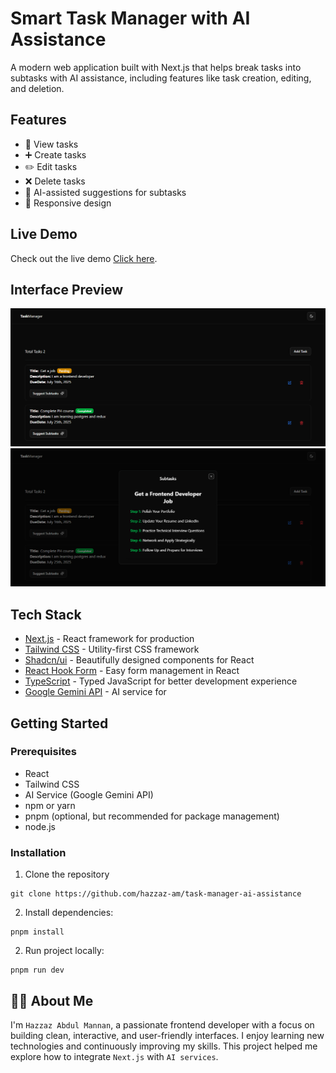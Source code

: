 # Smart Task Manager with AI Assistance

A modern web application built with Next.js that helps break tasks into subtasks with AI assistance, including features like task creation, editing, and deletion.

## Features

- 📝 View tasks
- ➕ Create tasks
- ✏️ Edit tasks
- ❌ Delete tasks
- 🤖 AI-assisted suggestions for subtasks
- 💅 Responsive design

## Live Demo

Check out the live demo [Click here](https://task-manager-ai-assistance.vercel.app).

## Interface Preview

![Interface Preview](/public/preview-1.png)
![Interface Preview](/public/preview-2.png)

## Tech Stack

- [Next.js](https://nextjs.org/) - React framework for production
- [Tailwind CSS](https://tailwindcss.com/) - Utility-first CSS framework
- [Shadcn/ui](https://ui.shadcn.com/) - Beautifully designed components for React
- [React Hook Form](https://react-hook-form.com/) - Easy form management in React
- [TypeScript](https://www.typescriptlang.org/) - Typed JavaScript for better development experience
- [Google Gemini API](https://aistudio.google.com/app/apikey) - AI service for

## Getting Started

### Prerequisites

- React
- Tailwind CSS
- AI Service (Google Gemini API)
- npm or yarn
- pnpm (optional, but recommended for package management)
- node.js

### Installation

1. Clone the repository

```
git clone https://github.com/hazzaz-am/task-manager-ai-assistance
```

2. Install dependencies:

```
pnpm install
```

2. Run project locally:

```
pnpm run dev
```

## 🙋‍♂️ About Me

I'm `Hazzaz Abdul Mannan`, a passionate frontend developer with a focus on building clean, interactive, and user-friendly interfaces. I enjoy learning new technologies and continuously improving my skills. This project helped me explore how to integrate `Next.js` with `AI services`.
